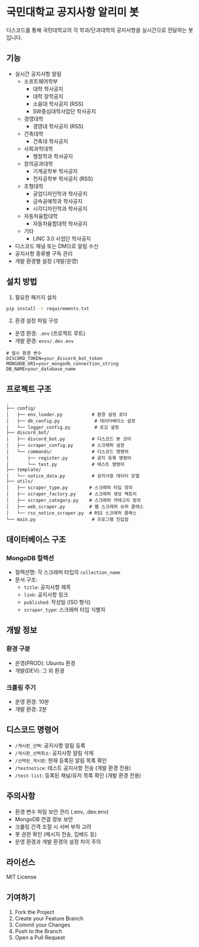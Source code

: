 # 국민대학교 공지사항 알리미 봇

디스코드를 통해 국민대학교의 각 학과/단과대학의 공지사항을 실시간으로 전달하는 봇입니다.

## 기능

- 실시간 공지사항 알림
  - 소프트웨어학부
    - 대학 학사공지
    - 대학 장학공지
    - 소융대 학사공지 (RSS)
    - SW중심대학사업단 학사공지
  - 경영대학
    - 경영대 학사공지 (RSS)
  - 건축대학
    - 건축대 학사공지
  - 사회과학대학
    - 행정학과 학사공지
  - 창의공과대학
    - 기계공학부 학사공지
    - 전자공학부 학사공지 (RSS)
  - 조형대학
    - 공업디자인학과 학사공지
    - 금속공예학과 학사공지
    - 시각디자인학과 학사공지
  - 자동차융합대학
    - 자동차융합대학 학사공지
  - 기타
    - LINC 3.0 사업단 학사공지
- 디스코드 채널 또는 DM으로 알림 수신
- 공지사항 종류별 구독 관리
- 개발 환경별 설정 (개발/운영)

## 설치 방법

1. 필요한 패키지 설치
```bash
pip install -r requirements.txt
```

2. 환경 설정 파일 구성
- 운영 환경: `.env` (프로젝트 루트)
- 개발 환경: `envs/.dev.env`

```env
# 필수 환경 변수
DISCORD_TOKEN=your_discord_bot_token
MONGODB_URI=your_mongodb_connection_string
DB_NAME=your_database_name
```

## 프로젝트 구조

```
.
├── config/
│   ├── env_loader.py           # 환경 설정 로더
│   ├── db_config.py             # 데이터베이스 설정
│   └── logger_config.py         # 로깅 설정
├── discord_bot/
│   ├── discord_bot.py          # 디스코드 봇 코어
│   ├── scraper_config.py       # 스크래퍼 설정
│   └── commands/               # 디스코드 명령어
│       ├── register.py         # 공지 등록 명령어
│       └── test.py             # 테스트 명령어
├── template/
│   └── notice_data.py          # 공지사항 데이터 모델
├── utils/
│   ├── scraper_type.py        # 스크래퍼 타입 정의
│   ├── scraper_factory.py     # 스크래퍼 생성 팩토리
│   ├── scraper_category.py    # 스크래퍼 카테고리 정의
│   ├── web_scraper.py         # 웹 스크래퍼 슈퍼 클래스
│   └── rss_notice_scraper.py  # RSS 스크래퍼 클래스
└── main.py                     # 프로그램 진입점
```

## 데이터베이스 구조

### MongoDB 컬렉션

- 컬렉션명: 각 스크래퍼 타입의 `collection_name`
- 문서 구조:
  - `title`: 공지사항 제목
  - `link`: 공지사항 링크
  - `published`: 작성일 (ISO 형식)
  - `scraper_type`: 스크래퍼 타입 식별자

## 개발 정보

### 환경 구분
- 운영(PROD): Ubuntu 환경
- 개발(DEV): 그 외 환경

### 크롤링 주기
- 운영 환경: 10분
- 개발 환경: 2분

## 디스코드 명령어

- `/게시판_선택`: 공지사항 알림 등록
- `/게시판_선택취소`: 공지사항 알림 삭제
- `/선택된_게시판`: 현재 등록된 알림 목록 확인
- `/testnotice`: 테스트 공지사항 전송 (개발 환경 전용)
- `/test-list`: 등록된 채널/유저 목록 확인 (개발 환경 전용)

## 주의사항

- 환경 변수 파일 보안 관리 (.env, .dev.env)
- MongoDB 연결 정보 보안
- 크롤링 간격 조절 시 서버 부하 고려
- 봇 권한 확인 (메시지 전송, 임베드 등)
- 운영 환경과 개발 환경의 설정 차이 주의

## 라이선스

MIT License

## 기여하기

1. Fork the Project
2. Create your Feature Branch
3. Commit your Changes
4. Push to the Branch
5. Open a Pull Request